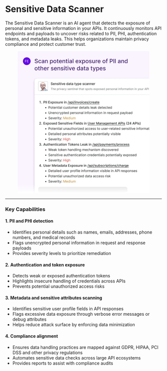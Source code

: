 # Sensitive Data Scanner

The Sensitive Data Scanner is an AI agent that detects the exposure of personal and sensitive information in your APIs. It continuously monitors API endpoints and payloads to uncover risks related to PII, PHI, authentication tokens, and metadata leaks. This helps organizations maintain privacy compliance and protect customer trust.

<figure><img src="../.gitbook/assets/image (2).png" alt=""><figcaption></figcaption></figure>

***

### Key Capabilities

#### 1. PII and PHI detection

* Identifies personal details such as names, emails, addresses, phone numbers, and medical records
* Flags unencrypted personal information in request and response payloads
* Provides severity levels to prioritize remediation

#### 2. Authentication and token exposure

* Detects weak or exposed authentication tokens
* Highlights insecure handling of credentials across APIs
* Prevents potential unauthorized access risks

#### 3. Metadata and sensitive attributes scanning

* Identifies sensitive user profile fields in API responses
* Flags excessive data exposure through verbose error messages or debug attributes
* Helps reduce attack surface by enforcing data minimization

#### 4. Compliance alignment

* Ensures data handling practices are mapped against GDPR, HIPAA, PCI DSS and other privacy regulations
* Automates sensitive data checks across large API ecosystems
* Provides reports to assist with compliance audits
